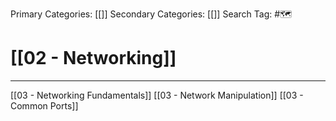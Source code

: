 Primary Categories: [[]] 
Secondary Categories: [[]] 
Search Tag: #🗺  

# [[02 - Networking]]  
***

[[03 - Networking Fundamentals]]
[[03 - Network Manipulation]]
[[03 - Common Ports]]